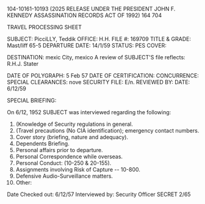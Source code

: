 104-10161-10193 (2025 RELEASE UNDER THE PRESIDENT JOHN F. KENNEDY ASSASSINATION RECORDS ACT OF 1992) 164 704

TRAVEL PROCESSING SHEET

SUBJECT: PicciLLY, Teddik
OFFICE: H.H.
FILE #: 169709
TITLE & GRADE: Mast/liff 65-5
DEPARTURE DATE: 14/1/59 STATUS: PES COVER:

DESTINATION: mexic City, mexico
A review of SUBJECT'S file reflects: R.H.J. Stater

DATE OF POLYGRAPH: 5 Feb 57
DATE OF CERTIFICATION:
CONCURRENCE:
SPECIAL
CLEARANCES: nove
SECURITY FILE: E/n.
REVIEWED BY:
DATE: 6/12/59

SPECIAL BRIEFING:

On 6/12, 1952 SUBJECT was interviewed regarding the following:

1. (Knowledge of Security regulations in general.
2. (Travel precautions (No CIA identification); emergency contact numbers.
3. Cover story (briefing, nature and adequacy).
4. Dependents Briefing.
5. Personal affairs prior to departure.
6. Personal Correspondence while overseas.
7. Personal Conduct: (10-250 & 20-155).
8. Assignments involving Risk of Capture -- 10-800.
9. Defensive Audio-Surveillance matters.
10. Other:

Date Checked out: 6/12/57
Interviewed by: Security Officer
SECRET
2/65
